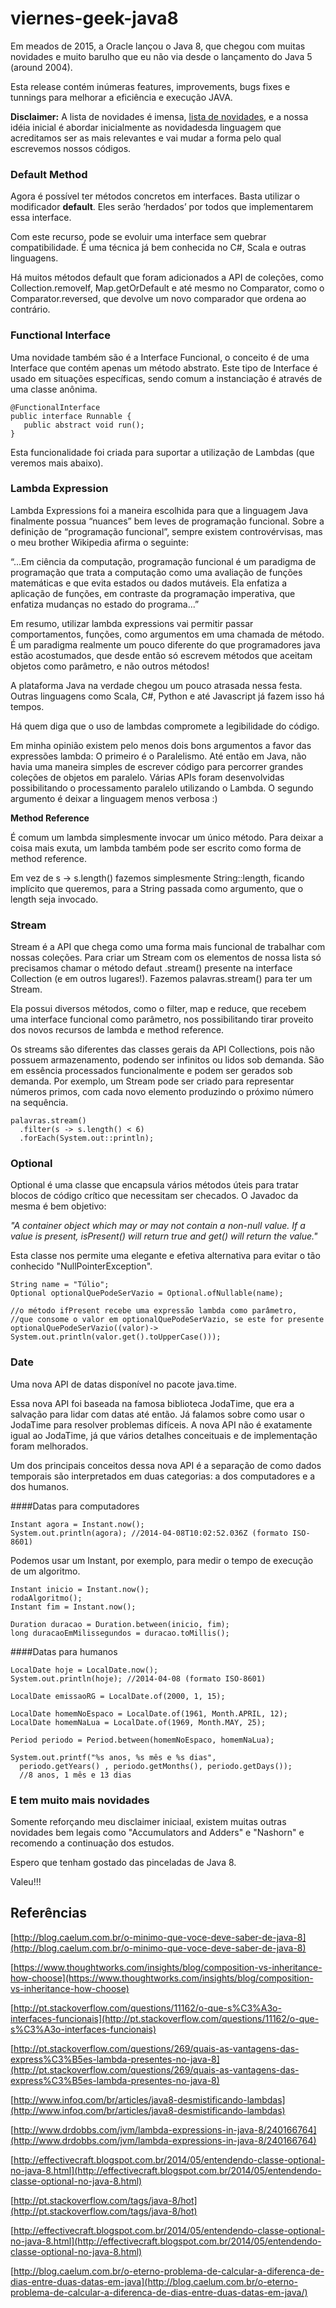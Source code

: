 # viernes-geek-java8
Em meados de 2015, a Oracle lançou o Java 8, que chegou com  muitas novidades e muito barulho que eu não via desde o lançamento do Java 5 (around 2004).

Esta release contém inúmeras features, improvements, bugs fixes e tunnings para melhorar a eficiência e execução JAVA.

**Disclaimer:** A lista de novidades é imensa, [lista de novidades](http://www.oracle.com/technetwork/java/javase/8-whats-new-2157071.html),  e a nossa idéia inicial é abordar inicialmente as novidadesda linguagem que acreditamos ser as mais relevantes e vai mudar a forma pelo qual escrevemos nossos códigos.

### Default Method

Agora é possível ter métodos concretos em interfaces. Basta utilizar o modificador **default**. Eles serão ‘herdados’ por todos que implementarem essa interface.

Com este recurso, pode se evoluir uma interface sem quebrar compatibilidade. É uma técnica já bem conhecida no C#, Scala e outras linguagens. 

Há muitos métodos default que foram adicionados a API de coleções, como Collection.removeIf, Map.getOrDefault e até mesmo no Comparator, como o Comparator.reversed, que devolve um novo comparador que ordena ao contrário.


### Functional Interface

Uma novidade também são é a Interface Funcional, o conceito é de uma Interface que contém apenas um método abstrato. Este tipo de Interface é usado em situações específicas, sendo comum a instanciação é através de uma classe anônima. 

```
@FunctionalInterface
public interface Runnable {
   public abstract void run();
}
```

Esta funcionalidade foi criada para suportar a utilização de Lambdas (que veremos mais abaixo).


### Lambda Expression


Lambda Expressions foi a maneira escolhida para que a linguagem Java finalmente possua “nuances” bem leves de programação funcional.
Sobre a definição de “programação funcional”, sempre existem controvérvisas, mas o meu brother Wikipedia afirma o seguinte:

“...Em ciência da computação, programação funcional é um paradigma de programação que trata a computação como uma avaliação de funções matemáticas e que evita estados ou dados mutáveis. Ela enfatiza a aplicação de funções, em contraste da programação imperativa, que enfatiza mudanças no estado do programa...”

Em resumo, utilizar lambda expressions vai permitir passar comportamentos, funções, como argumentos em uma chamada de método. É um paradigma realmente um pouco diferente do que programadores java estão acostumados, que desde então só escrevem métodos que aceitam objetos como parâmetro, e não outros métodos!

A plataforma Java na verdade chegou um pouco atrasada nessa festa. Outras linguagens como Scala, C#, Python e até Javascript já fazem isso há tempos. 

Há quem diga que o uso de lambdas compromete a legibilidade do código. 

Em minha opinião existem pelo menos dois bons argumentos a favor das expressões lambda: O primeiro é o Paralelismo. Até então em Java, não havia uma maneira simples de escrever código para percorrer grandes coleções de objetos em paralelo. Várias APIs foram desenvolvidas possibilitando o processamento paralelo utilizando o Lambda. O segundo argumento é deixar a linguagem menos verbosa :)

**Method Reference**

É comum um lambda simplesmente invocar um único método. 
Para deixar a coisa mais exuta, um lambda também pode ser escrito como forma de method reference.

Em vez de s -> s.length() fazemos simplesmente String::length, ficando implícito que queremos, para a String passada como argumento, que o length seja invocado.

### Stream

Stream é a API que chega como uma forma mais funcional de trabalhar com nossas coleções. Para criar um Stream com os elementos de nossa lista só precisamos chamar o método defaut .stream() presente na interface Collection (e em outros lugares!). Fazemos palavras.stream() para ter um Stream.

Ela possui diversos métodos, como o filter, map e reduce, que recebem uma interface funcional como parâmetro, nos possibilitando tirar proveito dos novos recursos de lambda e method reference.

Os streams são diferentes das classes gerais da API Collections, pois não possuem armazenamento, podendo ser infinitos ou lidos sob demanda. São em essência processados funcionalmente e podem ser gerados sob demanda. Por exemplo, um Stream pode ser criado para representar números primos, com cada novo elemento produzindo o próximo número na sequência.

````
palavras.stream()
  .filter(s -> s.length() < 6)
  .forEach(System.out::println);
````

### Optional


Optional é uma classe que encapsula vários métodos úteis para tratar blocos de código crítico que necessitam ser checados. O Javadoc da mesma é bem objetivo: 

*"A container object which may or may not contain a non-null value. If a value is present, isPresent() will return true and get() will return the value."*

Esta classe nos permite uma elegante e efetiva alternativa para evitar o tão conhecido "NullPointerException".

````
String name = "Túlio";
Optional optionalQuePodeSerVazio = Optional.ofNullable(name);

````
````
//o método ifPresent recebe uma expressão lambda como parâmetro, 
//que consome o valor em optionalQuePodeSerVazio, se este for presente
optionalQuePodeSerVazio((valor)-> System.out.println(valor.get().toUpperCase()));

````
### Date

Uma nova API de datas disponível no pacote java.time. 

Essa nova API foi baseada na famosa biblioteca JodaTime, que era a salvação para lidar com datas até então. Já falamos sobre como usar o JodaTime para resolver problemas difíceis. A nova API não é exatamente igual ao JodaTime, já que vários detalhes conceituais e de implementação foram melhorados.

Um dos principais conceitos dessa nova API é a separação de como dados temporais são interpretados em duas categorias: a dos computadores e a dos humanos.

####Datas para computadores

````
Instant agora = Instant.now();
System.out.println(agora); //2014-04-08T10:02:52.036Z (formato ISO-8601)
````
Podemos usar um Instant, por exemplo, para medir o tempo de execução de um algoritmo.

````
Instant inicio = Instant.now();
rodaAlgoritmo();
Instant fim = Instant.now();
 
Duration duracao = Duration.between(inicio, fim);
long duracaoEmMilissegundos = duracao.toMillis();

````

####Datas para humanos

````
LocalDate hoje = LocalDate.now();
System.out.println(hoje); //2014-04-08 (formato ISO-8601)

LocalDate emissaoRG = LocalDate.of(2000, 1, 15);

LocalDate homemNoEspaco = LocalDate.of(1961, Month.APRIL, 12);
LocalDate homemNaLua = LocalDate.of(1969, Month.MAY, 25);
 
Period periodo = Period.between(homemNoEspaco, homemNaLua);
 
System.out.printf("%s anos, %s mês e %s dias", 
  periodo.getYears() , periodo.getMonths(), periodo.getDays());
  //8 anos, 1 mês e 13 dias

````

### E tem muito mais novidades

Somente reforçando meu disclaimer iniciaal, existem muitas outras novidades bem legais como "Accumulators and Adders" e "Nashorn" e recomendo a continuação dos estudos.

Espero que tenham gostado das pinceladas de Java 8.

Valeu!!!


## Referências

[http://blog.caelum.com.br/o-minimo-que-voce-deve-saber-de-java-8](http://blog.caelum.com.br/o-minimo-que-voce-deve-saber-de-java-8)

[https://www.thoughtworks.com/insights/blog/composition-vs-inheritance-how-choose](https://www.thoughtworks.com/insights/blog/composition-vs-inheritance-how-choose)

[http://pt.stackoverflow.com/questions/11162/o-que-s%C3%A3o-interfaces-funcionais](http://pt.stackoverflow.com/questions/11162/o-que-s%C3%A3o-interfaces-funcionais)

[http://pt.stackoverflow.com/questions/269/quais-as-vantagens-das-express%C3%B5es-lambda-presentes-no-java-8](http://pt.stackoverflow.com/questions/269/quais-as-vantagens-das-express%C3%B5es-lambda-presentes-no-java-8)

[http://www.infoq.com/br/articles/java8-desmistificando-lambdas](http://www.infoq.com/br/articles/java8-desmistificando-lambdas)

[http://www.drdobbs.com/jvm/lambda-expressions-in-java-8/240166764](http://www.drdobbs.com/jvm/lambda-expressions-in-java-8/240166764)

[http://effectivecraft.blogspot.com.br/2014/05/entendendo-classe-optional-no-java-8.html](http://effectivecraft.blogspot.com.br/2014/05/entendendo-classe-optional-no-java-8.html)

[http://pt.stackoverflow.com/tags/java-8/hot](http://pt.stackoverflow.com/tags/java-8/hot)

[http://effectivecraft.blogspot.com.br/2014/05/entendendo-classe-optional-no-java-8.html](http://effectivecraft.blogspot.com.br/2014/05/entendendo-classe-optional-no-java-8.html)

[http://blog.caelum.com.br/o-eterno-problema-de-calcular-a-diferenca-de-dias-entre-duas-datas-em-java](http://blog.caelum.com.br/o-eterno-problema-de-calcular-a-diferenca-de-dias-entre-duas-datas-em-java/)


